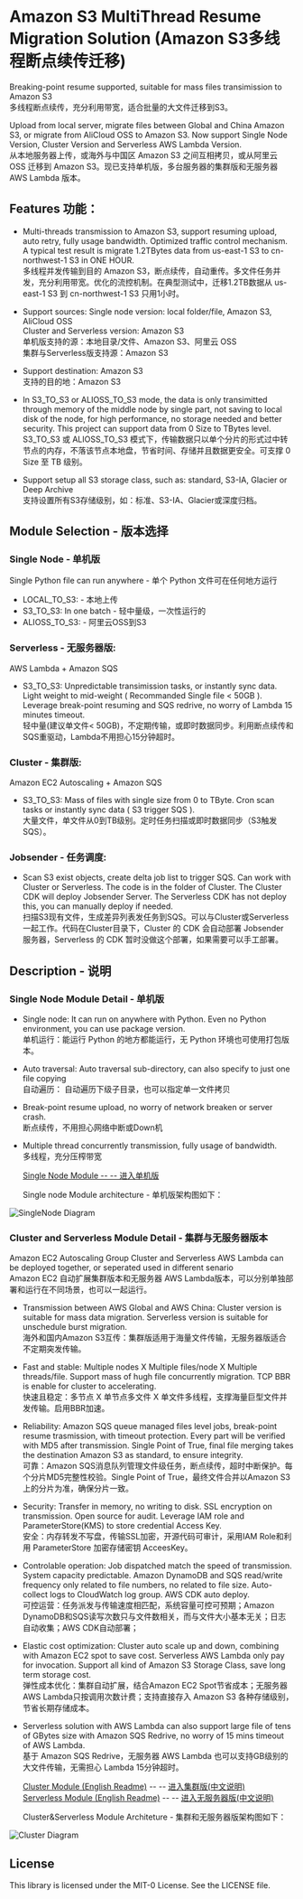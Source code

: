 # Amazon S3 MultiThread Resume Migration Solution  (Amazon S3多线程断点续传迁移)   

Breaking-point resume supported, suitable for mass files transimission to Amazon S3  
多线程断点续传，充分利用带宽，适合批量的大文件迁移到S3。  

Upload from local server, migrate files between Global and China Amazon S3, or migrate from AliCloud OSS to Amazon S3. Now support Single Node Version, Cluster Version and Serverless AWS Lambda Version.  
从本地服务器上传，或海外与中国区 Amazon S3 之间互相拷贝，或从阿里云 OSS 迁移到 Amazon S3。现已支持单机版，多台服务器的集群版和无服务器 AWS Lambda 版本。  
  
## Features 功能：  

* Multi-threads transmission to Amazon S3, support resuming upload, auto retry, fully usage bandwidth. Optimized traffic control mechanism. A typical test result is migrate 1.2TBytes data from us-east-1 S3 to cn-northwest-1 S3 in ONE HOUR.  
多线程并发传输到目的 Amazon S3，断点续传，自动重传。多文件任务并发，充分利用带宽。优化的流控机制。在典型测试中，迁移1.2TB数据从 us-east-1 S3 到 cn-northwest-1 S3 只用1小时。

* Support sources:
Single node version: local folder/file, Amazon S3, AliCloud OSS  
Cluster and Serverless version: Amazon S3  
单机版支持的源：本地目录/文件、Amazon S3、阿里云 OSS  
集群与Serverless版支持源：Amazon S3  

* Support destination: Amazon S3  
支持的目的地：Amazon S3  

* In S3_TO_S3 or ALIOSS_TO_S3 mode, the data is only transimitted through memory of the middle node by single part, not saving to local disk of the node, for high performance, no storage needed and better security. This project can support data from 0 Size to TBytes level.  
S3_TO_S3 或 ALIOSS_TO_S3 模式下，传输数据只以单个分片的形式过中转节点的内存，不落该节点本地盘，节省时间、存储并且数据更安全。可支撑 0 Size 至 TB 级别。  

* Support setup all S3 storage class, such as: standard, S3-IA, Glacier or Deep Archive  
支持设置所有S3存储级别，如：标准、S3-IA、Glacier或深度归档。  

## Module Selection - 版本选择  

### Single Node - 单机版  
Single Python file can run anywhere - 单个 Python 文件可在任何地方运行  
* LOCAL_TO_S3: - 本地上传   
* S3_TO_S3: In one batch - 轻中量级，一次性运行的   
* ALIOSS_TO_S3: - 阿里云OSS到S3  
### Serverless - 无服务器版:  
AWS Lambda + Amazon SQS  
* S3_TO_S3: Unpredictable transimission tasks, or instantly sync data. Light weight to mid-weight ( Recommanded Single file < 50GB ). Leverage break-point resuming and SQS redrive, no worry of Lambda 15 minutes timeout.  
轻中量(建议单文件< 50GB)，不定期传输，或即时数据同步。利用断点续传和SQS重驱动，Lambda不用担心15分钟超时。  
### Cluster - 集群版:  
Amazon EC2 Autoscaling + Amazon SQS 
* S3_TO_S3: Mass of files with single size from 0 to TByte. Cron scan tasks or instantly sync data ( S3 trigger SQS ).  
大量文件，单文件从0到TB级别。定时任务扫描或即时数据同步（S3触发SQS）。  
### Jobsender - 任务调度:  
* Scan S3 exist objects, create delta job list to trigger SQS. Can work with Cluster or Serverless. The code is in the folder of Cluster. The Cluster CDK will deploy Jobsender Server. The Serverless CDK has not deploy this, you can manually deploy if needed.  
扫描S3现有文件，生成差异列表发任务到SQS。可以与Cluster或Serverless一起工作。代码在Cluster目录下，Cluster 的 CDK 会自动部署 Jobsender 服务器，Serverless 的 CDK 暂时没做这个部署，如果需要可以手工部署。  

## Description - 说明
### Single Node Module Detail - 单机版  
* Single node: It can run on anywhere with Python. Even no Python environment, you can use package version.  
单机运行：能运行 Python 的地方都能运行，无 Python 环境也可使用打包版本。  
* Auto traversal: Auto traversal sub-directory, can also specify to just one file copying  
自动遍历： 自动遍历下级子目录，也可以指定单一文件拷贝  
* Break-point resume upload, no worry of network breaken or server crash.  
断点续传，不用担心网络中断或Down机  
* Multiple thread concurrently transmission, fully usage of bandwidth.  
多线程，充分压榨带宽  
  
  [Single Node Module -- -- 进入单机版](./single_node/)  
    
  Single node Module architecture - 单机版架构图如下：  
  
![SingleNode Diagram](./img/01.png)
  
  
### Cluster and Serverless Module Detail - 集群与无服务器版本  
Amazon EC2 Autoscaling Group Cluster and Serverless AWS Lambda can be deployed together, or seperated used in different senario  
Amazon EC2 自动扩展集群版本和无服务器 AWS Lambda版本，可以分别单独部署和运行在不同场景，也可以一起运行。  
* Transmission between AWS Global and AWS China: Cluster version is suitable for mass data migration. Serverless version is suitable for unschedule burst migration.  
海外和国内Amazon S3互传：集群版适用于海量文件传输，无服务器版适合不定期突发传输。  
* Fast and stable: Multiple nodes X Multiple files/node X Multiple threads/file. Support mass of hugh file concurrently migration. TCP BBR is enable for cluster to accelerating.  
快速且稳定：多节点 X 单节点多文件 X 单文件多线程，支撑海量巨型文件并发传输。启用BBR加速。  
* Reliability: Amazon SQS queue managed files level jobs, break-point resume trasmission, with timeout protection. Every part will be verified with MD5 after transmission. Single Point of True, final file merging takes the destination Amazon S3 as standard, to ensure integrity.  
可靠：Amazon SQS消息队列管理文件级任务，断点续传，超时中断保护。每个分片MD5完整性校验。Single Point of True，最终文件合并以Amazon S3上的分片为准，确保分片一致。  
* Security: Transfer in memory, no writing to disk. SSL encryption on transmission. Open source for audit. Leverage IAM role and ParameterStore(KMS) to store credential Access Key.  
安全：内存转发不写盘，传输SSL加密，开源代码可审计，采用IAM Role和利用 ParameterStore 加密存储密钥 AcceesKey。  
* Controlable operation: Job dispatched match the speed of transmission. System capacity predictable. Amazon DynamoDB and SQS read/write frequency only related to file numbers, no related to file size. Auto-collect logs to CloudWatch log group. AWS CDK auto deploy.   
可控运营：任务派发与传输速度相匹配，系统容量可控可预期；Amazon DynamoDB和SQS读写次数只与文件数相关，而与文件大小基本无关；日志自动收集；AWS CDK自动部署；  
* Elastic cost optimization: Cluster auto scale up and down, combining with Amazon EC2 spot to save cost. Serverless AWS Lambda only pay for invocation. Support all kind of Amazon S3 Storage Class, save long term storage cost.  
弹性成本优化：集群自动扩展，结合Amazon EC2 Spot节省成本；无服务器 AWS Lambda只按调用次数计费；支持直接存入 Amazon S3 各种存储级别，节省长期存储成本。  
* Serverless solution with AWS Lambda can also support large file of tens of GBytes size with Amazon SQS Redrive, no worry of 15 mins timeout of AWS Lambda.  
基于 Amazon SQS Redrive，无服务器 AWS Lambda 也可以支持GB级别的大文件传输，无需担心 Lambda 15分钟超时。  
  
  [Cluster Module (English Readme)](./cluster/README-English.md) -- -- [进入集群版(中文说明)](./cluster/)  
  [Serverless Module (English Readme)](./serverless/README-English.md) -- -- [进入无服务器版(中文说明)](./serverless/)  
      
  Cluster&Serverless Module Architeture - 集群和无服务器版架构图如下：  
  
![Cluster Diagram](./img/02.png)  
  
## License

This library is licensed under the MIT-0 License. See the LICENSE file.

